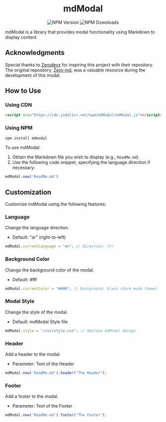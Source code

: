 <div style="text-align:center;">
<h1>mdModal</h1> 
<img alt="NPM Version" src="https://img.shields.io/npm/v/mdmodal?style=flat&logo=NPM"> 
  
<img alt="NPM Downloads" src="https://img.shields.io/npm/dy/mdmodal?style=flat&logo=npm">
</div>

mdModal is a library that provides modal functionality using Markdown to display content.

## Acknowledgments

Special thanks to [Zerodevx](https://github.com/zerodevx) for inspiring this project with their repository. The original repository, [Zero-md](https://github.com/zerodevx/zero-md), was a valuable resource during the development of this modal.

## How to Use

### Using CDN

```html
<script src="https://cdn.jsdelivr.net/npm/mdModal/mdModal.js"></script>
```

### Using NPM

```bash
npm install mdmodal
```

To use mdModal:

1. Obtain the Markdown file you wish to display (e.g., `ReadMe.md`).
2. Use the following code snippet, specifying the language direction if necessary:

```javascript
mdModal.new('ReadMe.md')
```

## Customization

Customize mdModal using the following features:

### Language

Change the language direction.

- Default: "ar" (right-to-left)

```javascript
mdModal.currentLanguage = "en"; // Direction: ltr
```

### Background Color

Change the background color of the modal.

- Default: #fff

```javascript
mdModal.currentColor = "#000"; // Background: black (dark mode theme)
```

### Modal Style

Change the style of the modal.

- Default: mdModal Style file

```javascript
mdModal.style = "/css/style.css"; // Replace mdModal design
```

### Header

Add a header to the modal.

- Parameter: Text of the Header

```javascript
mdModal.new('ReadMe.md').header("The Header");
```

### Footer

Add a footer to the modal.

- Parameter: Text of the Footer

```javascript
mdModal.new('ReadMe.md').footer("The Footer");
```
